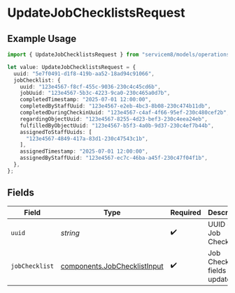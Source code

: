 # UpdateJobChecklistsRequest

## Example Usage

```typescript
import { UpdateJobChecklistsRequest } from "servicem8/models/operations";

let value: UpdateJobChecklistsRequest = {
  uuid: "5e7f0491-d1f8-419b-aa52-18ad94c91066",
  jobChecklist: {
    uuid: "123e4567-f8cf-455c-9036-230c4c45cd6b",
    jobUuid: "123e4567-5b3c-4223-9ca0-230c465a0d7b",
    completedTimestamp: "2025-07-01 12:00:00",
    completedByStaffUuid: "123e4567-e2eb-4bc3-8b08-230c474b11db",
    completedDuringCheckinUuid: "123e4567-c4af-4f66-95ef-230c480cef2b",
    regardingObjectUuid: "123e4567-8255-4d23-bef3-230c4eea24eb",
    fulfilledByObjectUuid: "123e4567-b5f3-4a0b-9d37-230c4ef7b44b",
    assignedToStaffUuids: [
      "123e4567-4849-417a-83d1-230c47543c1b",
    ],
    assignedTimestamp: "2025-07-01 12:00:00",
    assignedByStaffUuid: "123e4567-ec7c-46ba-a45f-230c47f04f1b",
  },
};
```

## Fields

| Field                                                                        | Type                                                                         | Required                                                                     | Description                                                                  |
| ---------------------------------------------------------------------------- | ---------------------------------------------------------------------------- | ---------------------------------------------------------------------------- | ---------------------------------------------------------------------------- |
| `uuid`                                                                       | *string*                                                                     | :heavy_check_mark:                                                           | UUID of the Job Checklist                                                    |
| `jobChecklist`                                                               | [components.JobChecklistInput](../../models/components/jobchecklistinput.md) | :heavy_check_mark:                                                           | Job Checklist fields to update                                               |